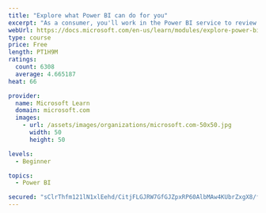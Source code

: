 ```yaml
---
title: "Explore what Power BI can do for you"
excerpt: "As a consumer, you'll work in the Power BI service to review and interact with content that has been shared with you. This module provides the foundational information that you need to work effectively in the Power BI service."
webUrl: https://docs.microsoft.com/en-us/learn/modules/explore-power-bi-service/
type: course
price: Free
length: PT1H9M
ratings:
  count: 6308
  average: 4.665187
heat: 66

provider:
  name: Microsoft Learn
  domain: microsoft.com
  images:
    - url: /assets/images/organizations/microsoft.com-50x50.jpg
      width: 50
      height: 50

levels:
  - Beginner

topics:
  - Power BI

secured: "sClrThfm121lN1xlEehd/CitjFLGJRW7GfGJZpxRP60AlbMAw4KUbrZxgX8/f5nQ3FYr55rcJdUKH+rld1Qr20Sfh/0Y9uBkhdPpEaLkipugXXmJYnGBwcmPGoVzk1tXi/Cy141vtbV0ZSGF0YuqXw0c+ffC8FwGhXgdLo5FsYQeNULtqfVgiQwBjA7qvxNmhHSDEbgje7ulYVM3Z3KENjloGYK8umkhUfAd6xYkezFfuaIQND5hJu8AMijZnxe6t4P4NopNk3wjJRe2AP1x3hj4dqxkoCqhMHPYJ60Q0vP6+TF9YJkeB59pq38ZkfnVqPIe/k1p7B+o00wdt3PqFNRvLGc5sEV43SY3QcxDlH4vw7pPQ7YtAb/8ehmXpe0LTmA25ARs/yZ8JmsZpWNDqQ==;UVGo3SKmBfqeXFjrjXD7Hg=="
---
```


